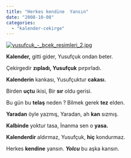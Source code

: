 ```yaml
---
title: "Herkes kendine  Yansın"
date: "2008-10-08"
categories: 
  - "kalender-cekirge"
---
```


[![yusufcuk_-_bcek_resimleri_2.jpg](/uploads/2008/10/yusufcuk_-_bcek_resimleri_2.jpg)](/uploads/2008/10/yusufcuk_-_bcek_resimleri_2.jpg "yusufcuk_-_bcek_resimleri_2.jpg")[](/uploads/2008/10/197a.jpg "197a.jpg")

**Kalender,** gitti gider, Yusufçuk ondan beter.

Çekirgedir **zıpladı, Yusufçuk** pırpırladı.

**Kalenderin** kankası, Yusufçuktur **cakası.**

Birden **uçtu** ikisi, Bir **sır** oldu gerisi.

Bu gün bu **telaş** neden ? Bilmek gerek **tez** elden.

**Yaradan** öyle yazmış, Yaradan, ah **kan** sızmış.

**Kalbinde** yoktur tasa, İnanma sen o **yasa.**

**Kalenderdir** aldırmaz, Yusufçuk, **hiç** kondurmaz.

Herkes **kendine** yansın. _**Yolcu**_ bu aşka kansın.
